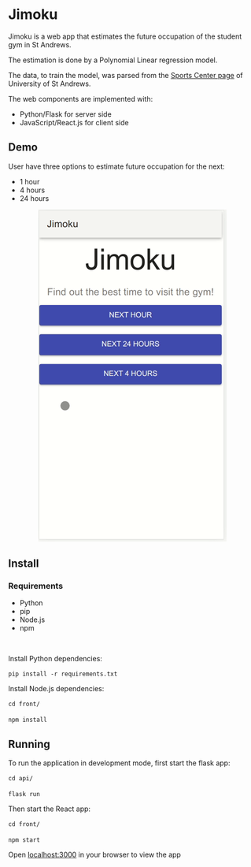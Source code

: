 # Jimoku

Jimoku is a web app that estimates the future occupation of the student gym in St Andrews. 

The estimation is done by a Polynomial Linear regression model. 

The data, to train the model, was parsed from the [Sports Center page](https://sport.wp.st-andrews.ac.uk/) of University of St Andrews. 


The web components are implemented with:

- Python/Flask for server side
- JavaScript/React.js for client side

## Demo

User have three options to estimate future occupation for the next:
- 1 hour
- 4 hours
- 24 hours

<p align="center">
  <img src="demo/demo.gif" alt="animated" />
</p>


## Install 

### Requirements 
- Python
- pip
- Node.js
- npm 

<br>


Install Python dependencies:

```
pip install -r requirements.txt

```

Install Node.js dependencies:

```
cd front/

npm install
```

## Running

To run the application in development mode, first start the flask app:

```
cd api/

flask run
```

Then start the React app:

```
cd front/

npm start
```

Open [localhost:3000](http://localhost:3000/) in your browser to view the app

